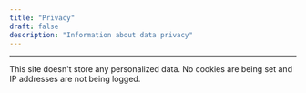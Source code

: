 ```yaml
---
title: "Privacy"
draft: false
description: "Information about data privacy"
---
```


---

This site doesn't store any personalized data. No cookies are being set and IP addresses are not being logged.